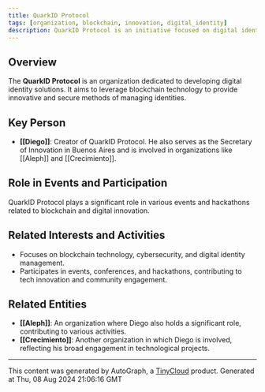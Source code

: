 ```yaml
---
title: QuarkID Protocol
tags: [organization, blockchain, innovation, digital_identity]
description: QuarkID Protocol is an initiative focused on digital identity solutions, playing a significant role in technological innovation and blockchain-based projects.
---
```


## Overview
The **QuarkID Protocol** is an organization dedicated to developing digital identity solutions. It aims to leverage blockchain technology to provide innovative and secure methods of managing identities.

## Key Person
- **[[Diego]]**: Creator of QuarkID Protocol. He also serves as the Secretary of Innovation in Buenos Aires and is involved in organizations like [[Aleph]] and [[Crecimiento]].

## Role in Events and Participation
QuarkID Protocol plays a significant role in various events and hackathons related to blockchain and digital innovation. 

## Related Interests and Activities
- Focuses on blockchain technology, cybersecurity, and digital identity management.
- Participates in events, conferences, and hackathons, contributing to tech innovation and community engagement.

## Related Entities
- **[[Aleph]]**: An organization where Diego also holds a significant role, contributing to various activities.
- **[[Crecimiento]]**: Another organization in which Diego is involved, reflecting his broad engagement in technological projects.
---
This content was generated by AutoGraph, a [TinyCloud](https://tinycloud.xyz/) product.
Generated at  Thu, 08 Aug 2024 21:06:16 GMT